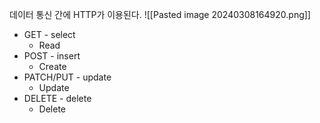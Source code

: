 

데이터 통신 간에 HTTP가 이용된다.
![[Pasted image 20240308164920.png]]
- GET - select
	- Read
- POST - insert
	- Create
- PATCH/PUT - update
	- Update
- DELETE - delete
	- Delete

